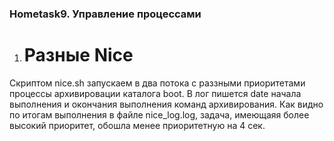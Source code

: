 ### Hometask9. Управление процессами ###
1.  # Разные Nice #

Скриптом nice.sh запускаем в два потока с раззными приоритетами процессы  архивировации каталога boot. В лог пишется date начала выполнения и окончания выполнения команд архивирования.
Как видно по итогам выполнения в файле nice_log.log, задача, имеющаяя более высокий приоритет, обошла менее приоритетную на 4 сек.
